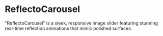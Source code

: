 # ReflectoCarousel
"ReflectoCarousel" is a sleek, responsive image slider featuring stunning real-time reflection animations that mimic polished surfaces.

